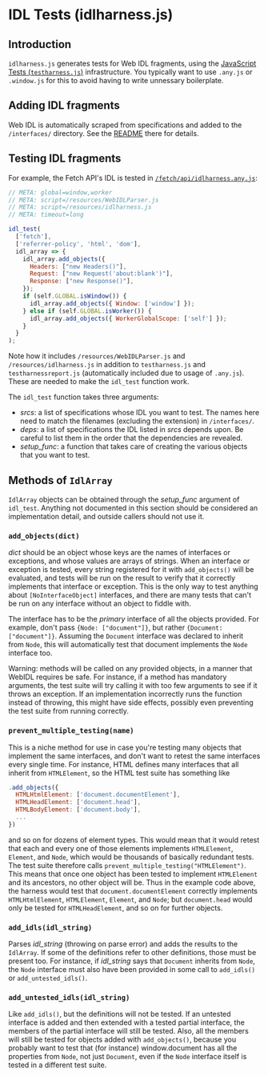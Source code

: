 # IDL Tests (idlharness.js)

## Introduction ##

`idlharness.js` generates tests for Web IDL fragments, using the
[JavaScript Tests (`testharness.js`)](testharness.md) infrastructure. You typically want to use
`.any.js` or `.window.js` for this to avoid having to write unnessary boilerplate.

## Adding IDL fragments

Web IDL is automatically scraped from specifications and added to the `/interfaces/` directory. See
the [README](https://github.com/web-platform-tests/wpt/blob/master/interfaces/README.md) there for
details.

## Testing IDL fragments

For example, the Fetch API's IDL is tested in
[`/fetch/api/idlharness.any.js`](https://github.com/web-platform-tests/wpt/blob/master/fetch/api/idlharness.any.js):
```js
// META: global=window,worker
// META: script=/resources/WebIDLParser.js
// META: script=/resources/idlharness.js
// META: timeout=long

idl_test(
  ['fetch'],
  ['referrer-policy', 'html', 'dom'],
  idl_array => {
    idl_array.add_objects({
      Headers: ["new Headers()"],
      Request: ["new Request('about:blank')"],
      Response: ["new Response()"],
    });
    if (self.GLOBAL.isWindow()) {
      idl_array.add_objects({ Window: ['window'] });
    } else if (self.GLOBAL.isWorker()) {
      idl_array.add_objects({ WorkerGlobalScope: ['self'] });
    }
  }
);
```
Note how it includes `/resources/WebIDLParser.js` and `/resources/idlharness.js` in addition to
`testharness.js` and `testharnessreport.js` (automatically included due to usage of `.any.js`).
These are needed to make the `idl_test` function work.

The `idl_test` function takes three arguments:

* _srcs_: a list of specifications whose IDL you want to test. The names here need to match the filenames (excluding the extension) in `/interfaces/`.
* _deps_: a list of specifications the IDL listed in _srcs_ depends upon. Be careful to list them in the order that the dependencies are revealed.
* _setup_func_: a function that takes care of creating the various objects that you want to test.

## Methods of `IdlArray` ##

`IdlArray` objects can be obtained through the _setup_func_ argument of `idl_test`. Anything not
documented in this section should be considered an implementation detail, and outside callers should
not use it.

### `add_objects(dict)`
  _dict_ should be an object whose keys are the names of interfaces or
  exceptions, and whose values are arrays of strings.  When an interface or
  exception is tested, every string registered for it with `add_objects()`
  will be evaluated, and tests will be run on the result to verify that it
  correctly implements that interface or exception.  This is the only way to
  test anything about `[NoInterfaceObject]` interfaces, and there are many
  tests that can't be run on any interface without an object to fiddle with.

  The interface has to be the *primary* interface of all the objects
  provided.  For example, don't pass `{Node: ["document"]}`, but rather
  `{Document: ["document"]}`.  Assuming the `Document` interface was declared to
  inherit from `Node`, this will automatically test that document implements
  the `Node` interface too.

  Warning: methods will be called on any provided objects, in a manner that
  WebIDL requires be safe.  For instance, if a method has mandatory
  arguments, the test suite will try calling it with too few arguments to
  see if it throws an exception.  If an implementation incorrectly runs the
  function instead of throwing, this might have side effects, possibly even
  preventing the test suite from running correctly.

### `prevent_multiple_testing(name)`
  This is a niche method for use in case you're testing many objects that
  implement the same interfaces, and don't want to retest the same
  interfaces every single time.  For instance, HTML defines many interfaces
  that all inherit from `HTMLElement`, so the HTML test suite has something
  like

```js
.add_objects({
  HTMLHtmlElement: ['document.documentElement'],
  HTMLHeadElement: ['document.head'],
  HTMLBodyElement: ['document.body'],
  ...
})
```

  and so on for dozens of element types.  This would mean that it would
  retest that each and every one of those elements implements `HTMLElement`,
  `Element`, and `Node`, which would be thousands of basically redundant tests.
  The test suite therefore calls `prevent_multiple_testing("HTMLElement")`.
  This means that once one object has been tested to implement `HTMLElement`
  and its ancestors, no other object will be.  Thus in the example code
  above, the harness would test that `document.documentElement` correctly
  implements `HTMLHtmlElement`, `HTMLElement`, `Element`, and `Node`; but
  `document.head` would only be tested for `HTMLHeadElement`, and so on for
  further objects.

### `add_idls(idl_string)`
  Parses _idl_string_ (throwing on parse error) and adds the results to the `IdlArray`. If
  some of the definitions refer to other definitions, those must be present
  too.  For instance, if _idl_string_ says that `Document` inherits from `Node`,
  the `Node` interface must also have been provided in some call to `add_idls()`
  or `add_untested_idls()`.

### `add_untested_idls(idl_string)`
  Like `add_idls()`, but the definitions will not be tested.  If an untested
  interface is added and then extended with a tested partial interface, the
  members of the partial interface will still be tested.  Also, all the
  members will still be tested for objects added with `add_objects()`, because
  you probably want to test that (for instance) window.document has all the
  properties from `Node`, not just `Document`, even if the `Node` interface itself
  is tested in a different test suite.
